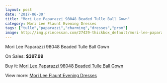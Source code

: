 ```yaml
---
layout: post
date: '2017-06-30'
title: "Mori Lee Paparazzi 98048 Beaded Tulle Ball Gown"
category: Mori Lee Flaunt Evening Dresses
tags: ["tulle","paparazzi","charming","dresses","prom"]
image: http://img.princessan.com/27429-thickbox_default/mori-lee-paparazzi-98048-beaded-tulle-ball-gown.jpg
---
```

Mori Lee Paparazzi 98048 Beaded Tulle Ball Gown

On Sales: **$397.99**
<a href="https://www.princessan.com/en/12532-mori-lee-paparazzi-98048-beaded-tulle-ball-gown.html"><amp-img layout="responsive" width="600" height="600" src="//img.princessan.com/27429-thickbox_default/mori-lee-paparazzi-98048-beaded-tulle-ball-gown.jpg" alt="Mori Lee Paparazzi 98048 Beaded Tulle Ball Gown 0" /></a>
<a href="https://www.princessan.com/en/12532-mori-lee-paparazzi-98048-beaded-tulle-ball-gown.html"><amp-img layout="responsive" width="600" height="600" src="//img.princessan.com/27432-thickbox_default/mori-lee-paparazzi-98048-beaded-tulle-ball-gown.jpg" alt="Mori Lee Paparazzi 98048 Beaded Tulle Ball Gown 1" /></a>
<a href="https://www.princessan.com/en/12532-mori-lee-paparazzi-98048-beaded-tulle-ball-gown.html"><amp-img layout="responsive" width="600" height="600" src="//img.princessan.com/27431-thickbox_default/mori-lee-paparazzi-98048-beaded-tulle-ball-gown.jpg" alt="Mori Lee Paparazzi 98048 Beaded Tulle Ball Gown 2" /></a>
<a href="https://www.princessan.com/en/12532-mori-lee-paparazzi-98048-beaded-tulle-ball-gown.html"><amp-img layout="responsive" width="600" height="600" src="//img.princessan.com/27430-thickbox_default/mori-lee-paparazzi-98048-beaded-tulle-ball-gown.jpg" alt="Mori Lee Paparazzi 98048 Beaded Tulle Ball Gown 3" /></a>

Buy it: [Mori Lee Paparazzi 98048 Beaded Tulle Ball Gown](https://www.princessan.com/en/12532-mori-lee-paparazzi-98048-beaded-tulle-ball-gown.html "Mori Lee Paparazzi 98048 Beaded Tulle Ball Gown")

View more: [Mori Lee Flaunt Evening Dresses](https://www.princessan.com/en/90- "Mori Lee Flaunt Evening Dresses")